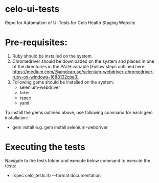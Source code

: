# celo-ui-tests
Repo for Automation of UI Tests for Celo Health Staging Website

# Pre-requisites:
1. Ruby should be installed on the system.
2. Chromedriver should be downloaded on the system and placed in one of the directories in the PATH variable [Follow steps outlined here: https://medium.com/@amdcaruso/selenium-webdriver-chromedriver-ruby-on-windows-1688132cbe3]
3. Following gems should be installed on the system:
    - selenium-webdriver
    - faker
    - rspec
    - yaml

To install the gems outlined above, use following command for each gem installation:
- gem install <gem name> e.g. gem install selenium-webdriver

# Executing the tests
Navigate to the tests folder and execute below command to execute the tests:
- rspec celo_tests.rb --format documentation